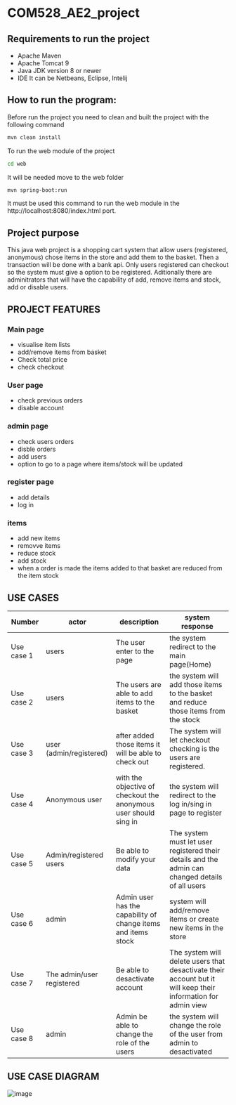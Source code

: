 # COM528_AE2_project
## Requirements to run the project
  * Apache Maven
  * Apache Tomcat 9
  * Java JDK version 8 or newer
  * IDE It can be Netbeans, Eclipse, Intelij
##  How to run the program:
  Before run the project you need to clean and built the project with the following command
  ```bash
  mvn clean install
  ```
  To run the web module of the project
  ```bash
  cd web
  ```
  It will be needed move to the web folder
  ```bash
  mvn spring-boot:run
  ```
  It must be used this command to run the web module in the http://localhost:8080/index.html port.
## Project purpose
  This java web project is a shopping cart system that allow users (registered, anonymous) chose items in the store and add them to the basket. Then a transaction will be done       with a bank api. Only users registered can checkout so the system must give a option to be registered. Aditionally there are adminitrators that will have the capability of add,   remove items and stock, add or disable users.
## PROJECT FEATURES
  ### Main page
  * visualise item lists
  * add/remove items from basket
  * Check total price
  * check checkout
  ### User page
  * check previous orders
  * disable account
  ### admin page
  * check users orders
  * disble orders
  * add users
  * option to go to a page where items/stock will be updated
  ### register page
  * add details
  * log in
  ### items
  * add new items
  * removve items
  * reduce stock
  * add stock
  * when a order is made the items added to that basket are reduced from the item stock

## USE CASES
  | Number | actor |description| system response|
| ------------- | ------------- |-----------|-------|
| Use case 1 | users |The user enter to the page |the system redirect to the main page(Home)|
| Use case 2 | users |The users are able to add items to the basket|the system will add those items to the basket and reduce those items from the stock|
| Use case 3 | user (admin/registered) |after added those items it will be able to check out|The system will let checkout checking is the users are registered.|
| Use case 4 | Anonymous user |with the objective of checkout the anonymous user should sing in|the system will redirect to the log in/sing in page to register|
| Use case 5 | Admin/registered users |Be able to modify your data|The system must let user registered their details and the admin can changed details of all users|
| Use case 6 | admin |Admin user has the capability of change items and items stock|system will add/remove items or create new items in the store|
| Use case 7 | The admin/user registered |Be able to desactivate account|The system will delete users that desactivate their account but it will keep their information for admin view|
| Use case 8 | admin |Admin be able to change the role of the users|the system will change the role of the user from admin to desactivated|


## USE CASE DIAGRAM
![image](https://user-images.githubusercontent.com/72144755/149768351-e90c6c08-ffbe-4439-b890-bb7ad502fc44.png)
